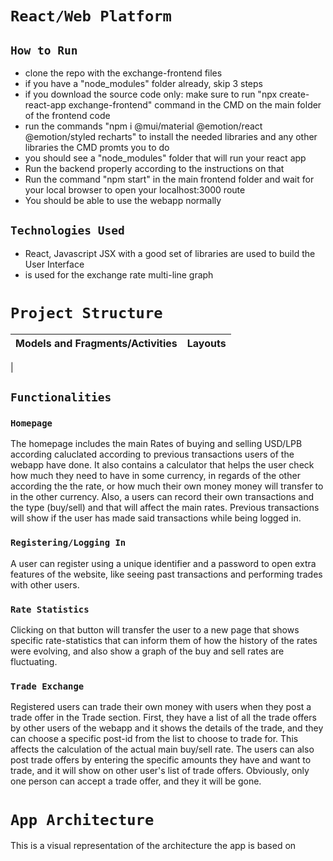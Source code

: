 # `React/Web Platform`

## `How to Run`
- clone the repo with the exchange-frontend files
- if you have a "node_modules" folder already, skip 3 steps
- if you download the source code only: make sure to run "npx create-react-app exchange-frontend" command in the CMD on the main folder of the frontend code
- run the commands "npm i @mui/material @emotion/react @emotion/styled recharts" to install the needed libraries and any other libraries the CMD promts you to do
- you should see a "node_modules" folder that will run your react app
- Run the backend properly according to the instructions on that
- Run the command "npm start" in the main frontend folder and wait for your local browser to open your localhost:3000 route
- You should be able to use the webapp normally

## `Technologies Used`
- React, Javascript JSX with a good set of libraries are used to build the User Interface
- [<Recharts/>](https://recharts.org/en-US/) is used for the exchange rate multi-line graph

# `Project Structure`

Models and Fragments/Activities        |  Layouts
:-------------------------:|:-------------------------:
  | 


## `Functionalities`

### `Homepage`
The homepage includes the main Rates of buying and selling USD/LPB according caluclated according to previous transactions users of the webapp have done. It also contains a calculator that helps the user check how much they need to have in some currency, in regards of the other according the the rate, or how much their own money money will transfer to in the other currency. Also, a users can record their own transactions and the type (buy/sell) and that will affect the main rates. Previous transactions will show if the user has made said transactions while being logged in.

### `Registering/Logging In`
A user can register using a unique identifier and a password to open extra features of the website, like seeing past transactions and performing trades with other users.

### `Rate Statistics`
Clicking on that button will transfer the user to a new page that shows specific rate-statistics that can inform them of how the history of the rates were evolving, and also show a graph of the buy and sell rates are fluctuating.

### `Trade Exchange`
Registered users can trade their own money with users when they post a trade offer in the Trade section. First, they have a list of all the trade offers by other users of the webapp and it shows the details of the trade, and they can choose a specific post-id from the list to choose to trade for. This affects the calculation of the actual main buy/sell rate.
The users can also post trade offers by entering the specific amounts they have and want to trade, and it will show on other user's list of trade offers. Obviously, only one person can accept a trade offer, and they it will be gone.

# `App Architecture`
This is a visual representation of the architecture the app is based on 

